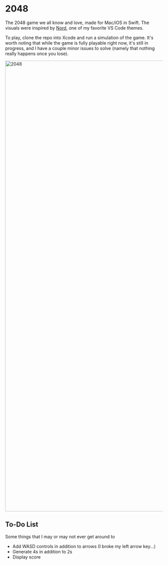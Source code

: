 # 2048
The 2048 game we all know and love, made for Mac/iOS in Swift. The visuals were inspired by [Nord](https://www.nordtheme.com/ports/visual-studio-code), one of my favorite VS Code themes. 

To play, clone the repo into Xcode and run a simulation of the game. It's worth noting that while the game is fully playable right now, it's still in progress, and I have a couple minor issues to solve (namely that nothing really happens once you lose).

<img width="1440" alt="2048" src="https://user-images.githubusercontent.com/104647883/217662123-25cd4ac5-aa9c-4ff7-8315-d1655b525761.png">


## To-Do List
Some things that I may or may not ever get around to
- Add WASD controls in addition to arrows (I broke my left arrow key...)
- Generate 4s in addition to 2s
- Display score
